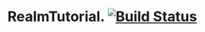 # RealmTutorial. [![Build Status](https://travis-ci.com/intersignature/RealmTutorial.svg?branch=develop)](https://travis-ci.com/intersignature/RealmTutorial)
